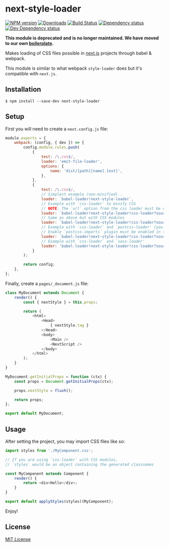 # next-style-loader

[![NPM version][npm-image]][npm-url] [![Downloads][downloads-image]][npm-url] [![Build Status][travis-image]][travis-url] [![Dependency status][david-dm-image]][david-dm-url] [![Dev Dependency status][david-dm-dev-image]][david-dm-dev-url]

[npm-url]:https://npmjs.org/package/next-style-loader
[downloads-image]:http://img.shields.io/npm/dm/next-style-loader.svg
[npm-image]:http://img.shields.io/npm/v/next-style-loader.svg
[travis-url]:https://travis-ci.org/moxystudio/next.js-style-loader
[travis-image]:http://img.shields.io/travis/moxystudio/next.js-style-loader/master.svg
[david-dm-url]:https://david-dm.org/moxystudio/next.js-style-loader
[david-dm-image]:https://img.shields.io/david/moxystudio/next.js-style-loader.svg
[david-dm-dev-url]:https://david-dm.org/moxystudio/next.js-style-loader#info=devDependencies
[david-dm-dev-image]:https://img.shields.io/david/dev/moxystudio/next.js-style-loader.svg

**This module is deprecated and is no longer maintained. We have moved to our own [boilerplate](https://github.com/moxystudio/react-with-moxy).**

Makes loading of CSS files possible in [next.js](https://github.com/zeit/next.js) projects through babel & webpack.

This module is similar to what webpack `style-loader` does but it's compatible with `next.js`.


## Installation

`$ npm install --save-dev next-style-loader`


## Setup

First you will need to create a `next.config.js` file:

```js
module.exports = {
    webpack: (config, { dev }) => {
        config.module.rules.push(
            {
                test: /\.css$/,
                loader: 'emit-file-loader',
                options: {
                    name: 'dist/[path][name].[ext]',
                },
            },
            {
                test: /\.css$/,
                // Simplest example (non-minified)..
                loader: `babel-loader!next-style-loader`,
                // Example with `css-loader` to minify CSS
                // NOTE: The `url` option from the css loader must be disabled; images, fonts, etc should go into /static
                loader: `babel-loader!next-style-loader!css-loader?sourceMap&minimize=${!dev}&url=false`,
                // Same as above but with CSS modules
                loader: `babel-loader!next-style-loader!css-loader?sourceMap&minimize=${!dev}&url=false&modules`,
                // Example with `css-loader` and `postcss-loader' (you may also activate CSS modules just like above)
                // Enable `postcss-imports` plugin must be enabled in the `postcss.config.js` file to process @import declarations
                loader: `babel-loader!next-style-loader!css-loader?sourceMap&minimize=${!dev}&url=false!postcss-loader`,
                // Example with `css-loader` and `sass-loader'
                loader: 'babel-loader!next-style-loader!css-loader?sourceMap&minimize=${!dev}&url=false!sass-loader',
            }
        );

        return config;
    },
};
```

Finally, create a `pages/_document.js` file:

```js
class MyDocument extends Document {
    render() {
        const { nextStyle } = this.props;

        return (
            <html>
                <Head>
                    { nextStyle.tag }
                </Head>
                <body>
                    <Main />
                    <NextScript />
                </body>
            </html>
        );
    }
}

MyDocument.getInitialProps = function (ctx) {
    const props = Document.getInitialProps(ctx);

    props.nextStyle = flush();

    return props;
};

export default MyDocument;
```


## Usage

After setting the project, you may import CSS files like so:

```js
import styles from './MyComponent.css';

// If you are using `css-loader` with CSS modules,
// `styles` would be an object containing the generated classnames

const MyComponent extends Component {
    render() {
        return <div>Hello</div>;
    }
}

export default applyStyles(styles)(MyComponent);
```

Enjoy!


## License

[MIT License](http://opensource.org/licenses/MIT)
